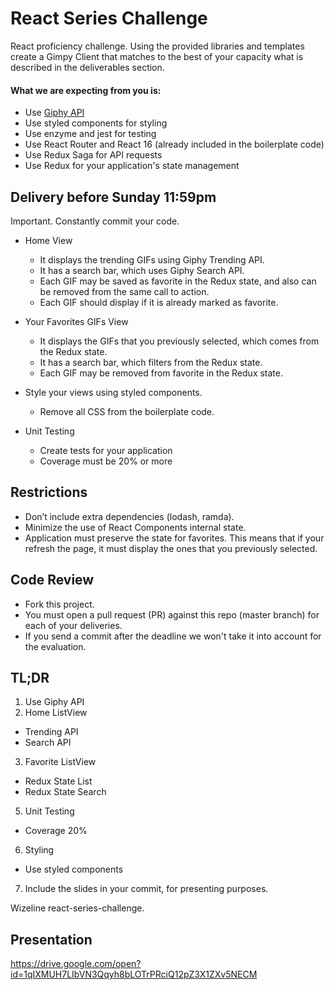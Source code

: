 # React Series Challenge

React proficiency challenge. Using the provided libraries and templates create a Gimpy Client that matches to the best of your capacity what is described in the deliverables section.


#### What we are expecting from you is:
- Use [Giphy API](https://developers.giphy.com/docs)
- Use styled components for styling
- Use enzyme and jest for testing
- Use React Router and React 16 (already included in the boilerplate code)
- Use Redux Saga for API requests
- Use Redux for your application's state management 

## Delivery before Sunday 11:59pm
Important. Constantly commit your code.

- Home View
  - It displays the trending GIFs using Giphy Trending API.
  - It has a search bar, which uses Giphy Search API.
  - Each GIF may be saved as favorite in the Redux state, and also can be removed from the same call to action.
  - Each GIF should display if it is already marked as favorite.

- Your Favorites GIFs View
  - It displays the GIFs that you previously selected, which comes from the Redux state.
  - It has a search bar, which filters from the Redux state.
  - Each GIF may be removed from favorite in the Redux state.

- Style your views using styled components.
  - Remove all CSS from the boilerplate code.

- Unit Testing
  - Create tests for your application
  - Coverage must be 20% or more

## Restrictions
- Don’t include extra dependencies (lodash, ramda).
- Minimize the use of React Components internal state.
- Application must preserve the state for favorites. This means that if your refresh the page, it must display the ones that you previously selected.

## Code Review
- Fork this project.
- You must open a pull request (PR) against this repo (master branch) for each of your deliveries.
- If you send a commit after the deadline we won't take it into account for the evaluation.

## TL;DR
1. Use Giphy API
2. Home ListView
  - Trending API
  - Search API
3. Favorite ListView
  - Redux State List
  - Redux State Search
5. Unit Testing
  - Coverage 20%
6. Styling
  - Use styled components
7. Include the slides in your commit, for presenting purposes.
  
 Wizeline react-series-challenge.

## Presentation
https://drive.google.com/open?id=1qIXMUH7LIbVN3Qqyh8bLOTrPRciQ12pZ3X1ZXv5NECM